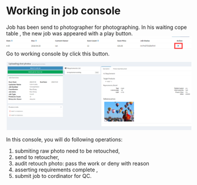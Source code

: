 # Working in job console

Job has been send to photographer for photographing. In his waiting cope table , the new job was appeared with a play button.![](/assets/work_start_button.png)Go to working console by click this button.

![](/assets/sssssimport.png)

In this console, you will do following operations:

1. submiting raw photo need to be retouched, 
2. send to retoucher,
3. audit retouch photo: pass the work or deny with reason
4. asserting requirements complete ,
5. submit job to cordinator for QC.



